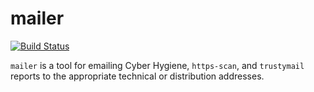 # mailer #

[![Build Status](https://travis-ci.org/jsf9k/cyhy-mailer.svg?branch=master)](https://travis-ci.org/jsf9k/cyhy-mailer)

`mailer` is a tool for emailing Cyber Hygiene, `https-scan`, and
`trustymail` reports to the appropriate technical or distribution
addresses.

